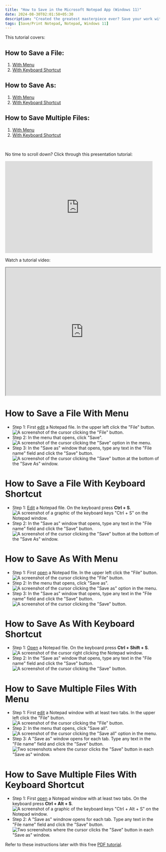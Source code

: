 ```yaml
---
title: "How to Save in the Microsoft Notepad App (Windows 11)"
date: 2024-08-30T02:01:58+05:30
description: "Created the greatest masterpiece ever? Save your work with one of these shortcuts. Learn more in this tutorial."
tags: [Save/Print Notepad, Notepad, Windows 11]
---
```

This tutorial covers:

## How to Save a File:
1. [With Menu](#1)
2. [With Keyboard Shortcut](#2)

## How to Save As:
1. [With Menu](#3)
2. [With Keyboard Shortcut](#4)

## How to Save Multiple Files:
1. [With Menu](#5)
2. [With Keyboard Shortcut](#6)

<br />

<p>No time to scroll down? Click through this presentation tutorial:</p>
<iframe src="https://docs.google.com/presentation/d/e/2PACX-1vT30LnJ246sog2PFDj8tfHfkqsbABq46JDWltIWw1-ib3Zpm-YGOeqjLK0XZ5f6hGAQ7pPCYAcFFm16/embed?start=false&loop=false&delayms=3000" frameborder="0" width="480" height="299" allowfullscreen="true" mozallowfullscreen="true" webkitallowfullscreen="true"></iframe>

<br />

Watch a tutorial video:
<iframe class="BLOG_video_class" allowfullscreen="" youtube-src-id="qIImZi-rQIc" width="100%" height="416" src="https://www.youtube.com/embed/qIImZi-rQIc"></iframe>

<h1 id="1">How to Save a File With Menu</h1>

* Step 1: First [edit](https://qhtutorials.github.io/posts/how-to-edit-files-in-notepad/) a Notepad file. In the upper left click the "File" button. <div class="stepimage">![A screenshot of the cursor clicking the "File" button.](blogsaveclickfile1edit.png "Click 'File' ")</div>
* Step 2: In the menu that opens, click "Save". <div class="stepimage">![A screenshot of the cursor clicking the "Save" option in the menu.](blogsaveclickfile2edit.png "Click 'Save' ")</div>
* Step 3: In the "Save as" window that opens, type any text in the "File name" field and click the "Save" button. <div class="stepimage">![A screenshot of the cursor clicking the "Save" button at the bottom of the "Save As" window.](blogsaveclickfile3edit.png "Click 'Save' ")</div>

<h1 id="2">How to Save a File With Keyboard Shortcut</h1>

* Step 1: [Edit](https://qhtutorials.github.io/posts/how-to-edit-files-in-notepad/) a Notepad file. On the keyboard press **Ctrl + S**. <div class="stepimage">![A screenshot of a graphic of the keyboard keys "Ctrl + S" on the Notepad window.](blogctrls1edit.png "Press 'Ctrl + S' ")</div>
* Step 2: In the "Save as" window that opens, type any text in the "File name" field and click the "Save" button. <div class="stepimage">![A screenshot of the cursor clicking the "Save" button at the bottom of the "Save As" window.](blogctrls2edit.png "Click 'Save' ")</div>

<h1 id="3">How to Save As With Menu</h1>

* Step 1: First [open](https://qhtutorials.github.io/posts/how-to-open-notepad/) a Notepad file. In the upper left click the "File" button. <div class="stepimage">![A screenshot of the cursor clicking the "File" button.](blogclickfileedit.png "Click 'File' ")</div>
* Step 2: In the menu that opens, click "Save as". <div class="stepimage">![A screenshot of the cursor clicking the "Save as" option in the menu.](blogclicksaveas1edit.png "Click 'Save as' ")</div>
* Step 3: In the "Save as" window that opens, type any text in the "File name" field and click the "Save" button. <div class="stepimage">![A screenshot of the cursor clicking the "Save" button.](blogclicksaveas2edit.png "Click 'Save' ")</div>

<h1 id="4">How to Save As With Keyboard Shortcut</h1>

* Step 1: [Open](https://qhtutorials.github.io/posts/how-to-open-notepad/) a Notepad file. On the keyboard press **Ctrl + Shift + S**. <div class="stepimage">![A screenshot of the cursor right clicking the Notepad window.](blogctrlshifts1edit.png "Press 'Ctrl + Shift + S' ")</div>
* Step 2: In the "Save as" window that opens, type any text in the "File name" field and click the "Save" button. <div class="stepimage">![A screenshot of the cursor clicking the "Save" button.](blogctrlshifts2edit.png "Click 'Save' ")</div>

<h1 id="5">How to Save Multiple Files With Menu</h1>

* Step 1: First [edit](https://qhtutorials.github.io/posts/how-to-edit-files-in-notepad/) a Notepad window with at least two tabs. In the upper left click the "File" button. <div class="stepimage">![A screenshot of the cursor clicking the "File" button.](blogsaveall1edit.png "Click 'File' ")</div>
* Step 2: In the menu that opens, click "Save all". <div class="stepimage">![A screenshot of the cursor clicking the "Save all" option in the menu.](blogsaveall2edit.png "Click 'Save all' ")</div>
* Step 3: A "Save as" window opens for each tab. Type any text in the "File name" field and click the "Save" button. <div class="stepimage">![Two screenshots where the cursor clicks the "Save" button in each "Save as" window.](blogpptsaveall.png "Click 'Save' ")</div>

<h1 id="6">How to Save Multiple Files With Keyboard Shortcut</h1>

* Step 1: First [open](https://qhtutorials.github.io/posts/how-to-open-notepad/) a Notepad window with at least two tabs. On the keyboard press **Ctrl + Alt + S**. <div class="stepimage">![A screenshot of a graphic of the keyboard keys "Ctrl + Alt + S" on the Notepad window.](blogctrlalts1edit.png "Press 'Ctrl + Alt + S' ")</div>
* Step 2: A "Save as" windnow opens for each tab. Type any text in the "File name" field and click the "Save" button. <div class="stepimage">![Two screenshots where the cursor clicks the "Save" button in each "Save as" window.](blogctrlaltsresult.png "Click 'Save' ")</div>
 
Refer to these instructions later with this free [PDF tutorial](https://drive.google.com/file/d/1uWl3V0gQB2ddSFDwuRfupguQOCiA5_e2/view?usp=sharing).

<br />


